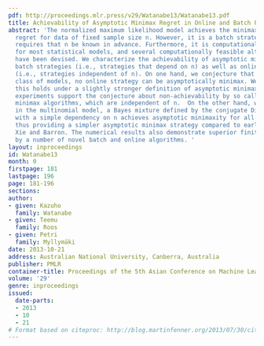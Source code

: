 ```yaml
---
pdf: http://proceedings.mlr.press/v29/Watanabe13/Watanabe13.pdf
title: Achievability of Asymptotic Minimax Regret in Online and Batch Prediction
abstract: 'The normalized maximum likelihood model achieves the minimax coding (log-loss)
  regret for data of fixed sample size n. However, it is a batch strategy, i.e., it
  requires that n be known in advance. Furthermore, it is computationally infeasible
  for most statistical models, and several computationally feasible alternative strategies
  have been devised. We characterize the achievability of asymptotic minimaxity by
  batch strategies (i.e., strategies that depend on n) as well as online strategies
  (i.e., strategies independent of n). On one hand, we conjecture that for a large
  class of models, no online strategy can be asymptotically minimax. We prove that
  this holds under a slightly stronger definition of asymptotic minimaxity. Our numerical
  experiments support the conjecture about non-achievability by so called last-step
  minimax algorithms, which are independent of n.  On the other hand, we show that
  in the multinomial model, a Bayes mixture defined by the conjugate Dirichlet prior
  with a simple dependency on n achieves asymptotic minimaxity for all sequences,
  thus providing a simpler asymptotic minimax strategy compared to earlier work by
  Xie and Barron. The numerical results also demonstrate superior finite-sample behavior
  by a number of novel batch and online algorithms. '
layout: inproceedings
id: Watanabe13
month: 0
firstpage: 181
lastpage: 196
page: 181-196
sections: 
author:
- given: Kazuho
  family: Watanabe
- given: Teemu
  family: Roos
- given: Petri
  family: Myllymäki
date: 2013-10-21
address: Australian National University, Canberra, Australia
publisher: PMLR
container-title: Proceedings of the 5th Asian Conference on Machine Learning
volume: '29'
genre: inproceedings
issued:
  date-parts:
  - 2013
  - 10
  - 21
# Format based on citeproc: http://blog.martinfenner.org/2013/07/30/citeproc-yaml-for-bibliographies/
---
```

